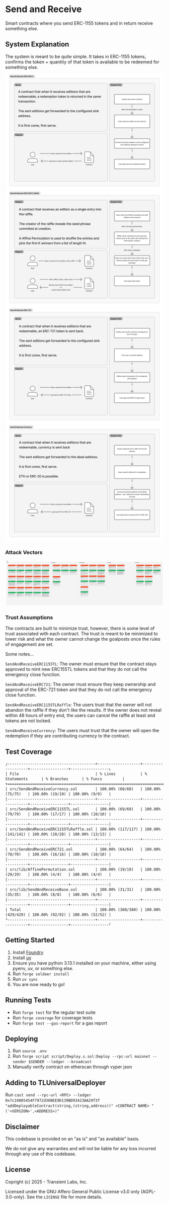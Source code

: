 # Send and Receive
Smart contracts where you send ERC-1155 tokens and in return receive something else.

## System Explanation
The system is meant to be quite simple. It takes in ERC-1155 tokens, confirms the token + quantity of that token is available to be redeemed for something else.

![Redeem a ERC1155TL Mint](./public/SendAndReceiveERC1155TL.png)
![Raffle for ERC1155TL Mint](./public/SendAndReceiveERC1155TLRaffle.png)
![Redeem an ERC721 token](./public/SendAndReceiveERC721.png)
![Redeem ETH or ERC-20](./public/SendAndReceiveCurrency.png)


### Attack Vectors
![Attack Vectors](./public/AttackVectors.png)

### Trust Assumptions
The contracts are built to minimize trust, however, there is some level of trust associated with each contract. The trust is meant to be minimized to lower risk and what the owner cannot change the goalposts once the rules of engagement are set.

Some notes...

`SendAndReceiveERC1155TL`: The owner must ensure that the contract stays approved to mint new ERC155TL tokens and that they do not call the emergency close function.

`SendAndReceiveERC721`: The owner must ensure they keep ownership and approval of the ERC-721 token and that they do not call the emergency close function.

`SendAndReceiveERC1155TLRaffle`: The users trust that the owner will not abandon the raffle if they don't like the results. If the owner does not reveal within 48 hours of entry end, the users can cancel the raffle at least and tokens are not locked.

`SendAndReceiveCurrency`: The users must trust that the owner will open the redemption if they are contributing currency to the contract.

## Test Coverage
```
╭---------------------------------------+-------------------+-------------------+-----------------+-----------------╮
| File                                  | % Lines           | % Statements      | % Branches      | % Funcs         |
+===================================================================================================================+
| src/SendAndReceiveCurrency.sol        | 100.00% (60/60)   | 100.00% (75/75)   | 100.00% (19/19) | 100.00% (9/9)   |
|---------------------------------------+-------------------+-------------------+-----------------+-----------------|
| src/SendAndReceiveERC1155TL.sol       | 100.00% (69/69)   | 100.00% (79/79)   | 100.00% (17/17) | 100.00% (10/10) |
|---------------------------------------+-------------------+-------------------+-----------------+-----------------|
| src/SendAndReceiveERC1155TLRaffle.sol | 100.00% (117/117) | 100.00% (141/141) | 100.00% (28/28) | 100.00% (13/13) |
|---------------------------------------+-------------------+-------------------+-----------------+-----------------|
| src/SendAndReceiveERC721.sol          | 100.00% (64/64)   | 100.00% (70/70)   | 100.00% (16/16) | 100.00% (10/10) |
|---------------------------------------+-------------------+-------------------+-----------------+-----------------|
| src/lib/AffinePermutation.sol         | 100.00% (19/19)   | 100.00% (29/29)   | 100.00% (4/4)   | 100.00% (4/4)   |
|---------------------------------------+-------------------+-------------------+-----------------+-----------------|
| src/lib/SendAndReceiveBase.sol        | 100.00% (31/31)   | 100.00% (35/35)   | 100.00% (8/8)   | 100.00% (6/6)   |
|---------------------------------------+-------------------+-------------------+-----------------+-----------------|
| Total                                 | 100.00% (360/360) | 100.00% (429/429) | 100.00% (92/92) | 100.00% (52/52) |
╰---------------------------------------+-------------------+-------------------+-----------------+-----------------╯
```

## Getting Started
1. Install [Foundry](https://book.getfoundry.sh/getting-started/installation)
2. Install [uv](https://docs.astral.sh/uv/getting-started/installation/)
3. Ensure you have python 3.13.1 installed on your machine, either using pyenv, uv, or something else.
4. Run `forge soldeer install`
5. Run `uv sync`
6. You are now ready to go!

## Running Tests
- Run `forge test` for the regular test suite
- Run `forge coverage` for coverage tests
- Run `forge test --gas-report` for a gas report

## Deploying
1. Run `source .env`
2. Run `forge script script/Deploy.s.sol:Deploy --rpc-url mainnet --sender $SENDER --ledger --broadcast`
3. Manually verify contract on etherscan through vyper json

## Adding to TLUniversalDeployer
Run `cast send --rpc-url <RPC> --ledger 0x7c24805454F7972d36BEE9D139BD93423AA29f3f "addDeployableContract(string,(string,address))" <CONTRACT NAME> "('<VERSION>',<ADDRESS>)"`

## Disclaimer
This codebase is provided on an "as is" and "as available" basis.

We do not give any warranties and will not be liable for any loss incurred through any use of this codebase.

## License
Copright (c) 2025 - Transient Labs, Inc.

Licensed under the GNU Affero General Public License v3.0 only (AGPL-3.0-only). See the `LICENSE` file for more details.